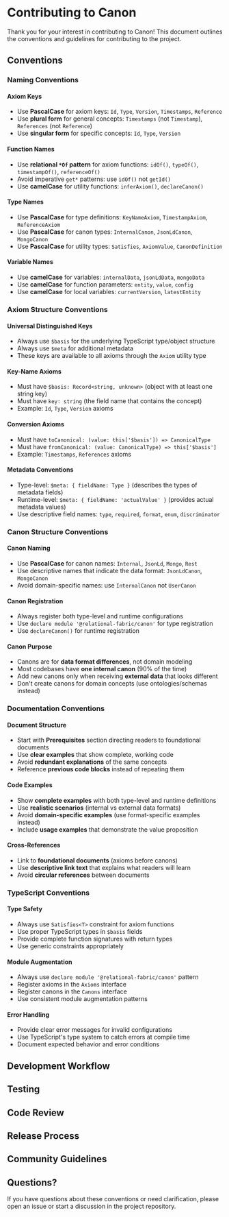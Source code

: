 # Contributing to Canon

Thank you for your interest in contributing to Canon! This document outlines the conventions and guidelines for contributing to the project.

## Conventions

### Naming Conventions

#### Axiom Keys
- Use **PascalCase** for axiom keys: `Id`, `Type`, `Version`, `Timestamps`, `Reference`
- Use **plural form** for general concepts: `Timestamps` (not `Timestamp`), `References` (not `Reference`)
- Use **singular form** for specific concepts: `Id`, `Type`, `Version`

#### Function Names
- Use **relational `*Of` pattern** for axiom functions: `idOf()`, `typeOf()`, `timestampOf()`, `referenceOf()`
- Avoid imperative `get*` patterns: use `idOf()` not `getId()`
- Use **camelCase** for utility functions: `inferAxiom()`, `declareCanon()`

#### Type Names
- Use **PascalCase** for type definitions: `KeyNameAxiom`, `TimestampAxiom`, `ReferenceAxiom`
- Use **PascalCase** for canon types: `InternalCanon`, `JsonLdCanon`, `MongoCanon`
- Use **PascalCase** for utility types: `Satisfies`, `AxiomValue`, `CanonDefinition`

#### Variable Names
- Use **camelCase** for variables: `internalData`, `jsonLdData`, `mongoData`
- Use **camelCase** for function parameters: `entity`, `value`, `config`
- Use **camelCase** for local variables: `currentVersion`, `latestEntity`

### Axiom Structure Conventions

#### Universal Distinguished Keys
- Always use `$basis` for the underlying TypeScript type/object structure
- Always use `$meta` for additional metadata
- These keys are available to all axioms through the `Axiom` utility type

#### Key-Name Axioms
- Must have `$basis: Record<string, unknown>` (object with at least one string key)
- Must have `key: string` (the field name that contains the concept)
- Example: `Id`, `Type`, `Version` axioms

#### Conversion Axioms
- Must have `toCanonical: (value: this['$basis']) => CanonicalType`
- Must have `fromCanonical: (value: CanonicalType) => this['$basis']`
- Example: `Timestamps`, `References` axioms

#### Metadata Conventions
- Type-level: `$meta: { fieldName: Type }` (describes the types of metadata fields)
- Runtime-level: `$meta: { fieldName: 'actualValue' }` (provides actual metadata values)
- Use descriptive field names: `type`, `required`, `format`, `enum`, `discriminator`

### Canon Structure Conventions

#### Canon Naming
- Use **PascalCase** for canon names: `Internal`, `JsonLd`, `Mongo`, `Rest`
- Use descriptive names that indicate the data format: `JsonLdCanon`, `MongoCanon`
- Avoid domain-specific names: use `InternalCanon` not `UserCanon`

#### Canon Registration
- Always register both type-level and runtime configurations
- Use `declare module '@relational-fabric/canon'` for type registration
- Use `declareCanon()` for runtime registration

#### Canon Purpose
- Canons are for **data format differences**, not domain modeling
- Most codebases have **one internal canon** (90% of the time)
- Add new canons only when receiving **external data** that looks different
- Don't create canons for domain concepts (use ontologies/schemas instead)

### Documentation Conventions

#### Document Structure
- Start with **Prerequisites** section directing readers to foundational documents
- Use **clear examples** that show complete, working code
- Avoid **redundant explanations** of the same concepts
- Reference **previous code blocks** instead of repeating them

#### Code Examples
- Show **complete examples** with both type-level and runtime definitions
- Use **realistic scenarios** (internal vs external data formats)
- Avoid **domain-specific examples** (use format-specific examples instead)
- Include **usage examples** that demonstrate the value proposition

#### Cross-References
- Link to **foundational documents** (axioms before canons)
- Use **descriptive link text** that explains what readers will learn
- Avoid **circular references** between documents

### TypeScript Conventions

#### Type Safety
- Always use `Satisfies<T>` constraint for axiom functions
- Use proper TypeScript types in `$basis` fields
- Provide complete function signatures with return types
- Use generic constraints appropriately

#### Module Augmentation
- Always use `declare module '@relational-fabric/canon'` pattern
- Register axioms in the `Axioms` interface
- Register canons in the `Canons` interface
- Use consistent module augmentation patterns

#### Error Handling
- Provide clear error messages for invalid configurations
- Use TypeScript's type system to catch errors at compile time
- Document expected behavior and error conditions

## Development Workflow

<!-- TODO: Add development workflow information -->

## Testing

<!-- TODO: Add testing guidelines -->

## Code Review

<!-- TODO: Add code review guidelines -->

## Release Process

<!-- TODO: Add release process information -->

## Community Guidelines

<!-- TODO: Add community guidelines -->

## Questions?

If you have questions about these conventions or need clarification, please open an issue or start a discussion in the project repository.